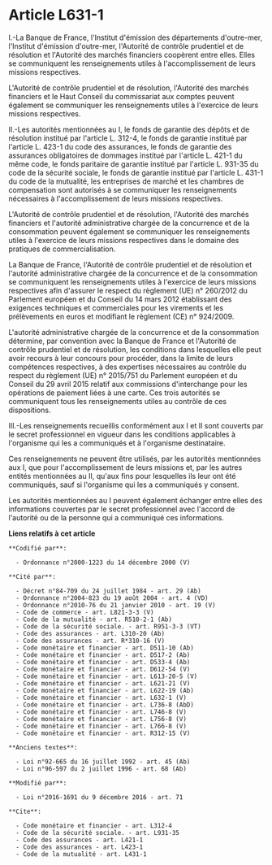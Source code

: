 # Article L631-1

I.-La Banque de France, l'Institut d'émission des départements d'outre-mer, l'Institut d'émission d'outre-mer, l'Autorité de
contrôle prudentiel et de résolution et l'Autorité des marchés financiers coopèrent entre elles. Elles se communiquent les
renseignements utiles à l'accomplissement de leurs missions respectives. 

L'Autorité de contrôle prudentiel et de résolution, l'Autorité des marchés financiers et le Haut Conseil du commissariat aux
comptes peuvent également se communiquer les renseignements utiles à l'exercice de leurs missions respectives. 

II.-Les autorités mentionnées au I, le fonds de garantie des dépôts et de résolution institué par l'article L. 312-4, le
fonds de garantie institué par l'article L. 423-1 du code des assurances, le fonds de garantie des assurances obligatoires de
dommages institué par l'article L. 421-1 du même code, le fonds paritaire de garantie institué par l'article L. 931-35 du
code de la sécurité sociale, le fonds de garantie institué par l'article L. 431-1 du code de la mutualité, les entreprises de
marché et les chambres de compensation sont autorisés à se communiquer les renseignements nécessaires à l'accomplissement de
leurs missions respectives. 

L'Autorité de contrôle prudentiel et de résolution, l'Autorité des marchés financiers et l'autorité administrative chargée de
la concurrence et de la consommation peuvent également se communiquer les renseignements utiles à l'exercice de leurs
missions respectives dans le domaine des pratiques de commercialisation. 

La Banque de France, l'Autorité de contrôle prudentiel et de résolution et l'autorité administrative chargée de la
concurrence et de la consommation se communiquent les renseignements utiles à l'exercice de leurs missions respectives afin
d'assurer le respect du règlement (UE) n° 260/2012 du Parlement européen et du Conseil du 14 mars 2012 établissant des
exigences techniques et commerciales pour les virements et les prélèvements en euros et modifiant le règlement (CE) n°
924/2009.

L'autorité administrative chargée de la concurrence et de la consommation détermine, par convention avec la Banque de France
et l'Autorité de contrôle prudentiel et de résolution, les conditions dans lesquelles elle peut avoir recours à leur concours
pour procéder, dans la limite de leurs compétences respectives, à des expertises nécessaires au contrôle du respect du
règlement (UE) n° 2015/751 du Parlement européen et du Conseil du 29 avril 2015 relatif aux commissions d'interchange pour
les opérations de paiement liées à une carte. Ces trois autorités se communiquent tous les renseignements utiles au contrôle
de ces dispositions.  

III.-Les renseignements recueillis conformément aux I et II sont couverts par le secret professionnel en vigueur dans les
conditions applicables à l'organisme qui les a communiqués et à l'organisme destinataire. 

Ces renseignements ne peuvent être utilisés, par les autorités mentionnées aux I, que pour l'accomplissement de leurs
missions et, par les autres entités mentionnées au II, qu'aux fins pour lesquelles ils leur ont été communiqués, sauf si
l'organisme qui les a communiqués y consent. 

Les autorités mentionnées au I peuvent également échanger entre elles des informations couvertes par le secret professionnel
avec l'accord de l'autorité ou de la personne qui a communiqué ces informations.

**Liens relatifs à cet article**

	**Codifié par**:

	  - Ordonnance n°2000-1223 du 14 décembre 2000 (V)

	**Cité par**:

	  - Décret n°84-709 du 24 juillet 1984 - art. 29 (Ab)
	  - Ordonnance n°2004-823 du 19 août 2004 - art. 4 (VD)
	  - Ordonnance n°2010-76 du 21 janvier 2010 - art. 19 (V)
	  - Code de commerce - art. L821-3-3 (V)
	  - Code de la mutualité - art. R510-2-1 (Ab)
	  - Code de la sécurité sociale. - art. R951-3-3 (VT)
	  - Code des assurances - art. L310-20 (Ab)
	  - Code des assurances - art. R*310-16 (V)
	  - Code monétaire et financier - art. D511-10 (Ab)
	  - Code monétaire et financier - art. D517-2 (Ab)
	  - Code monétaire et financier - art. D533-4 (Ab)
	  - Code monétaire et financier - art. D612-54 (V)
	  - Code monétaire et financier - art. L613-20-5 (V)
	  - Code monétaire et financier - art. L621-21 (V)
	  - Code monétaire et financier - art. L622-19 (Ab)
	  - Code monétaire et financier - art. L632-1 (V)
	  - Code monétaire et financier - art. L736-8 (AbD)
	  - Code monétaire et financier - art. L746-8 (V)
	  - Code monétaire et financier - art. L756-8 (V)
	  - Code monétaire et financier - art. L766-8 (V)
	  - Code monétaire et financier - art. R312-15 (V)

	**Anciens textes**:

	  - Loi n°92-665 du 16 juillet 1992 - art. 45 (Ab)
	  - Loi n°96-597 du 2 juillet 1996 - art. 68 (Ab)

	**Modifié par**:

	  - Loi n°2016-1691 du 9 décembre 2016 - art. 71

	**Cite**:

	  - Code monétaire et financier - art. L312-4
	  - Code de la sécurité sociale. - art. L931-35
	  - Code des assurances - art. L421-1
	  - Code des assurances - art. L423-1
	  - Code de la mutualité - art. L431-1

